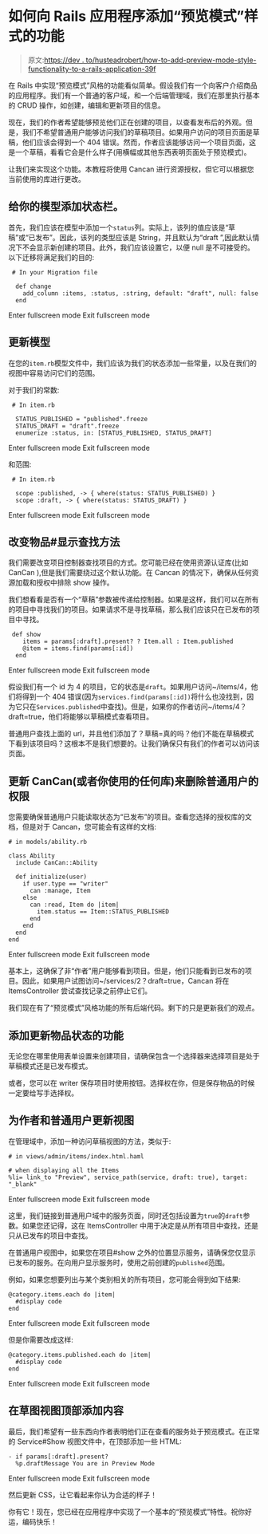 # 如何向 Rails 应用程序添加“预览模式”样式的功能

> 原文:[https://dev . to/husteadrobert/how-to-add-preview-mode-style-functionality-to-a-rails-application-39f](https://dev.to/husteadrobert/how-to-add-preview-mode-style-functionality-to-a-rails-application-39f)

在 Rails 中实现“预览模式”风格的功能看似简单。假设我们有一个向客户介绍商品的应用程序。我们有一个普通的客户域，和一个后端管理域，我们在那里执行基本的 CRUD 操作，如创建，编辑和更新项目的信息。

现在，我们的作者希望能够预览他们正在创建的项目，以查看发布后的外观。但是，我们不希望普通用户能够访问我们的草稿项目。如果用户访问的项目页面是草稿，他们应该会得到一个 404 错误。然而，作者应该能够访问一个项目页面，这是一个草稿，看看它会是什么样子(用横幅或其他东西表明页面处于预览模式)。

让我们来实现这个功能。本教程将使用 Cancan 进行资源授权，但它可以根据您当前使用的库进行更改。

## 给你的模型添加状态栏。

首先，我们应该在模型中添加一个`status`列。实际上，该列的值应该是“草稿”或“已发布”。因此，该列的类型应该是 String，并且默认为“draft ”,因此默认情况下不会显示新创建的项目。此外，我们应该设置它，以便 null 是不可接受的。以下迁移将满足我们的目的:

```
 # In your Migration file

  def change
    add_column :items, :status, :string, default: "draft", null: false
  end 
```

Enter fullscreen mode Exit fullscreen mode

## 更新模型

在您的`item.rb`模型文件中，我们应该为我们的状态添加一些常量，以及在我们的视图中容易访问它们的范围。

对于我们的常数:

```
 # In item.rb

  STATUS_PUBLISHED = "published".freeze
  STATUS_DRAFT = "draft".freeze
  enumerize :status, in: [STATUS_PUBLISHED, STATUS_DRAFT] 
```

Enter fullscreen mode Exit fullscreen mode

和范围:

```
 # In item.rb

  scope :published, -> { where(status: STATUS_PUBLISHED) }
  scope :draft, -> { where(status: STATUS_DRAFT) } 
```

Enter fullscreen mode Exit fullscreen mode

## 改变物品#显示查找方法

我们需要改变项目控制器查找项目的方式。您可能已经在使用资源认证库(比如 CanCan ),但是我们需要绕过这个默认功能。在 Cancan 的情况下，确保从任何资源加载和授权中排除 show 操作。

我们想看看是否有一个“草稿”参数被传递给控制器。如果是这样，我们可以在所有的项目中寻找我们的项目。如果请求不是寻找草稿，那么我们应该只在已发布的项目中寻找。

```
 def show
    items = params[:draft].present? ? Item.all : Item.published
    @item = items.find(params[:id])
  end 
```

Enter fullscreen mode Exit fullscreen mode

假设我们有一个 id 为 4 的项目，它的状态是`draft`。如果用户访问~/items/4，他们将得到一个 404 错误(因为`services.find(params[:id])`将什么也没找到，因为它只在`Services.published`中查找)。但是，如果你的作者访问~/items/4？draft=true，他们将能够以草稿模式查看项目。

普通用户查找上面的 url，并且他们添加了？草稿=真的吗？他们不能在草稿模式下看到该项目吗？这根本不是我们想要的。让我们确保只有我们的作者可以访问该页面。

## 更新 CanCan(或者你使用的任何库)来删除普通用户的权限

您需要确保普通用户只能读取状态为“已发布”的项目。查看您选择的授权库的文档，但是对于 Cancan，您可能会有这样的文档:

```
# in models/ability.rb

class Ability
  include CanCan::Ability

  def initialize(user)
    if user.type == "writer"
      can :manage, Item
    else
      can :read, Item do |item|
        item.status == Item::STATUS_PUBLISHED
      end
    end
  end
end 
```

Enter fullscreen mode Exit fullscreen mode

基本上，这确保了非“作者”用户能够看到项目。但是，他们只能看到已发布的项目。因此，如果用户试图访问~/services/2？draft=true，Cancan 将在 ItemsController 尝试查找记录之前停止它们。

我们现在有了“预览模式”风格功能的所有后端代码。剩下的只是更新我们的观点。

## 添加更新物品状态的功能

无论您在哪里使用表单设置来创建项目，请确保包含一个选择器来选择项目是处于草稿模式还是已发布模式。

或者，您可以在 writer 保存项目时使用按钮。选择权在你，但是保存物品的时候一定要给写手选择权。

## 为作者和普通用户更新视图

在管理域中，添加一种访问草稿视图的方法，类似于:

```
# in views/admin/items/index.html.haml

# when displaying all the Items
%li= link_to "Preview", service_path(service, draft: true), target: "_blank" 
```

Enter fullscreen mode Exit fullscreen mode

这里，我们链接到普通用户域中的服务页面，同时还包括设置为`true`的`draft`参数。如果您还记得，这在 ItemsController 中用于决定是从所有项目中查找，还是只从已发布的项目中查找。

在普通用户视图中，如果您在项目#show 之外的位置显示服务，请确保您仅显示已发布的服务。在向用户显示服务时，使用之前创建的`published`范围。

例如，如果您想要列出与某个类别相关的所有项目，您可能会得到如下结果:

```
@category.items.each do |item|
  #display code
end 
```

Enter fullscreen mode Exit fullscreen mode

但是你需要改成这样:

```
@category.items.published.each do |item|
  #display code
end 
```

Enter fullscreen mode Exit fullscreen mode

## 在草图视图顶部添加内容

最后，我们希望有一些东西向作者表明他们正在查看的服务处于预览模式。在正常的 Service#Show 视图文件中，在顶部添加一些 HTML:

```
- if params[:draft].present?
  %p.draftMessage You are in Preview Mode 
```

Enter fullscreen mode Exit fullscreen mode

然后更新 CSS，让它看起来你认为合适的样子！

你有它！现在，您已经在应用程序中实现了一个基本的“预览模式”特性。祝你好运，编码快乐！